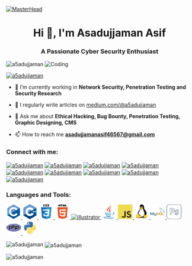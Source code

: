 [![MasterHead](https://media.licdn.com/dms/image/C4E12AQH625dFU-rSAA/article-cover_image-shrink_720_1280/0/1618207402988?e=2147483647&v=beta&t=F4ZfQMFj0yYYo9WJiTo2bajDtJabFfvzAdeiv2qbQ3M)](https://rishavchanda.io)
<h1 align="center">Hi 👋, I'm Asadujjaman Asif</h1>
<h3 align="center">A Passionate Cyber Security Enthusiast</h3>
<img align="right" alt="Coding" width="400" src="https://wallpapercave.com/wp/wp3284844.gif">

<p align="left"> <img src="https://komarev.com/ghpvc/?username=a5adujjaman&label=Profile%20views&color=0e75b6&style=flat" alt="a5adujjaman" /> </p>

<p align="left"> <a href="https://twitter.com/a5adujjaman" target="blank"><img src="https://img.shields.io/twitter/follow/a5adujjaman?logo=twitter&style=for-the-badge" alt="a5adujjaman" /></a> </p>

- 🌱 I’m currently working in **Network Security, Penetration Testing and Security Research**

- 📝 I regularly write articles on [medium.com/@a5adujjaman](medium.com/@a5adujjaman)

- 💬 Ask me about **Ethical Hacking, Bug Bounty, Penetration Testing, Graphic Designing, CMS**

- 📫 How to reach me **asadujjamanasif46567@gmail.com**

<h3 align="left">Connect with me:</h3>
<p align="left">
<a href="https://twitter.com/a5adujjaman" target="blank"><img align="center" src="https://raw.githubusercontent.com/rahuldkjain/github-profile-readme-generator/master/src/images/icons/Social/twitter.svg" alt="a5adujjaman" height="30" width="40" /></a>
<a href="https://linkedin.com/in/a5adujjaman" target="blank"><img align="center" src="https://raw.githubusercontent.com/rahuldkjain/github-profile-readme-generator/master/src/images/icons/Social/linked-in-alt.svg" alt="a5adujjaman" height="30" width="40" /></a>
<a href="https://fb.com/a5adujjaman" target="blank"><img align="center" src="https://raw.githubusercontent.com/rahuldkjain/github-profile-readme-generator/master/src/images/icons/Social/facebook.svg" alt="a5adujjaman" height="30" width="40" /></a>
<a href="https://instagram.com/a5adujjaman" target="blank"><img align="center" src="https://raw.githubusercontent.com/rahuldkjain/github-profile-readme-generator/master/src/images/icons/Social/instagram.svg" alt="a5adujjaman" height="30" width="40" /></a>
<a href="https://www.behance.net/a5adujjaman" target="blank"><img align="center" src="https://raw.githubusercontent.com/rahuldkjain/github-profile-readme-generator/master/src/images/icons/Social/behance.svg" alt="a5adujjaman" height="30" width="40" /></a>
<a href="https://medium.com/a5adujjaman" target="blank"><img align="center" src="https://raw.githubusercontent.com/rahuldkjain/github-profile-readme-generator/master/src/images/icons/Social/medium.svg" alt="a5adujjaman" height="30" width="40" /></a>
<a href="https://www.hackerrank.com/a5adujjaman" target="blank"><img align="center" src="https://raw.githubusercontent.com/rahuldkjain/github-profile-readme-generator/master/src/images/icons/Social/hackerrank.svg" alt="a5adujjaman" height="30" width="40" /></a>
<a href="https://codeforces.com/profile/a5adujjaman" target="blank"><img align="center" src="https://raw.githubusercontent.com/rahuldkjain/github-profile-readme-generator/master/src/images/icons/Social/codeforces.svg" alt="a5adujjaman" height="30" width="40" /></a>
<a href="https://discord.gg/a5adujjaman" target="blank"><img align="center" src="https://raw.githubusercontent.com/rahuldkjain/github-profile-readme-generator/master/src/images/icons/Social/discord.svg" alt="a5adujjaman" height="30" width="40" /></a>
</p>

<h3 align="left">Languages and Tools:</h3>
<p align="left"> <a href="https://www.cprogramming.com/" target="_blank" rel="noreferrer"> <img src="https://raw.githubusercontent.com/devicons/devicon/master/icons/c/c-original.svg" alt="c" width="40" height="40"/> </a> <a href="https://www.w3schools.com/cpp/" target="_blank" rel="noreferrer"> <img src="https://raw.githubusercontent.com/devicons/devicon/master/icons/cplusplus/cplusplus-original.svg" alt="cplusplus" width="40" height="40"/> </a> <a href="https://www.w3schools.com/css/" target="_blank" rel="noreferrer"> <img src="https://raw.githubusercontent.com/devicons/devicon/master/icons/css3/css3-original-wordmark.svg" alt="css3" width="40" height="40"/> </a> <a href="https://www.w3.org/html/" target="_blank" rel="noreferrer"> <img src="https://raw.githubusercontent.com/devicons/devicon/master/icons/html5/html5-original-wordmark.svg" alt="html5" width="40" height="40"/> </a> <a href="https://www.adobe.com/in/products/illustrator.html" target="_blank" rel="noreferrer"> <img src="https://www.vectorlogo.zone/logos/adobe_illustrator/adobe_illustrator-icon.svg" alt="illustrator" width="40" height="40"/> </a> <a href="https://www.java.com" target="_blank" rel="noreferrer"> <img src="https://raw.githubusercontent.com/devicons/devicon/master/icons/java/java-original.svg" alt="java" width="40" height="40"/> </a> <a href="https://developer.mozilla.org/en-US/docs/Web/JavaScript" target="_blank" rel="noreferrer"> <img src="https://raw.githubusercontent.com/devicons/devicon/master/icons/javascript/javascript-original.svg" alt="javascript" width="40" height="40"/> </a> <a href="https://www.linux.org/" target="_blank" rel="noreferrer"> <img src="https://raw.githubusercontent.com/devicons/devicon/master/icons/linux/linux-original.svg" alt="linux" width="40" height="40"/> </a> <a href="https://www.mysql.com/" target="_blank" rel="noreferrer"> <img src="https://raw.githubusercontent.com/devicons/devicon/master/icons/mysql/mysql-original-wordmark.svg" alt="mysql" width="40" height="40"/> </a> <a href="https://www.photoshop.com/en" target="_blank" rel="noreferrer"> <img src="https://raw.githubusercontent.com/devicons/devicon/master/icons/photoshop/photoshop-line.svg" alt="photoshop" width="40" height="40"/> </a> <a href="https://www.php.net" target="_blank" rel="noreferrer"> <img src="https://raw.githubusercontent.com/devicons/devicon/master/icons/php/php-original.svg" alt="php" width="40" height="40"/> </a> <a href="https://www.python.org" target="_blank" rel="noreferrer"> <img src="https://raw.githubusercontent.com/devicons/devicon/master/icons/python/python-original.svg" alt="python" width="40" height="40"/> </a> </p>

<p><img align="left" src="https://github-readme-stats.vercel.app/api/top-langs?username=a5adujjaman&show_icons=true&locale=en&layout=compact" alt="a5adujjaman" /></p>

<p>&nbsp;<img align="center" src="https://github-readme-stats.vercel.app/api?username=a5adujjaman&show_icons=true&locale=en" alt="a5adujjaman" /></p>

<p><img align="center" src="https://github-readme-streak-stats.herokuapp.com/?user=a5adujjaman&" alt="a5adujjaman" /></p>
